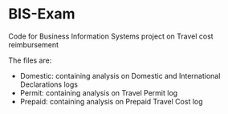 # BIS-Exam
Code for Business Information Systems project on Travel cost reimbursement

The files are:
- Domestic: containing analysis on Domestic and International Declarations logs
- Permit: containing analysis on Travel Permit log
- Prepaid: containing analysis on Prepaid Travel Cost log
